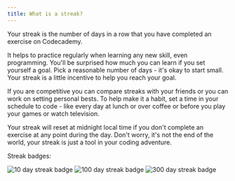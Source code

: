 ```yaml
---
title: What is a streak?
---
```


Your streak is the number of days in a row that you have completed an exercise on Codecademy.

It helps to practice regularly when learning any new skill, even programming. You'll be surprised how much you can learn if you set yourself a goal. Pick a reasonable number of days - it's okay to start small. Your streak is a little incentive to help you reach your goal.

If you are competitive you can compare streaks with your friends or you can work on setting personal bests. To help make it a habit, set a time in your schedule to code - like every day at lunch or over coffee or before you play your games or watch television.

Your streak will reset at midnight local time if you don't complete an exercise at any point during the day. Don't worry, it's not the end of the world, your streak is just a tool in your coding adventure.

Streak badges: 

![10 day streak badge](/_assets/_img/what-is-a-streak-01.png)
![100 day streak badge](/_assets/_img/what-is-a-streak-02.png)
![300 day streak badge](/_assets/_img/what-is-a-streak-03.png)
